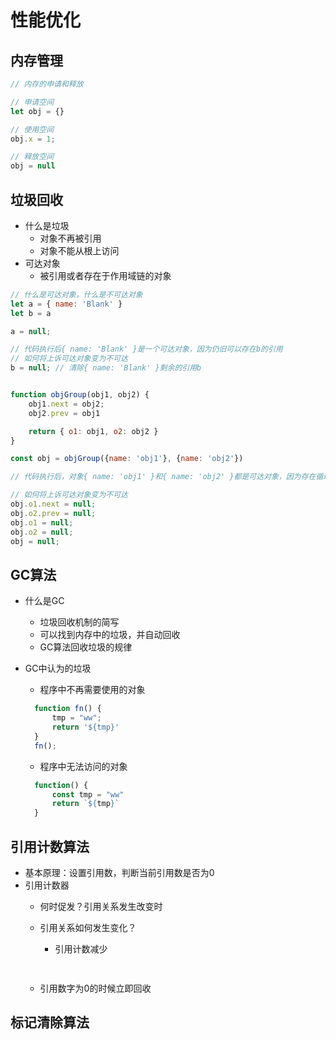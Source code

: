 # 性能优化

## 内存管理

```js
// 内存的申请和释放

// 申请空间
let obj = {}

// 使用空间
obj.x = 1;

// 释放空间
obj = null
```

## 垃圾回收

- 什么是垃圾
  - 对象不再被引用
  - 对象不能从根上访问
- 可达对象
  - 被引用或者存在于作用域链的对象

```js
// 什么是可达对象，什么是不可达对象
let a = { name: 'Blank' }
let b = a

a = null;

// 代码执行后{ name: 'Blank' }是一个可达对象，因为仍旧可以存在b的引用
// 如何将上诉可达对象变为不可达
b = null; // 清除{ name: 'Blank' }剩余的引用b


function objGroup(obj1, obj2) {
    obj1.next = obj2;
    obj2.prev = obj1

    return { o1: obj1, o2: obj2 }
}

const obj = objGroup({name: 'obj1'}, {name: 'obj2'})

// 代码执行后，对象{ name: 'obj1' }和{ name: 'obj2' }都是可达对象，因为存在循环引用

// 如何将上诉可达对象变为不可达
obj.o1.next = null;
obj.o2.prev = null;
obj.o1 = null;
obj.o2 = null;
obj = null;
```

## GC算法

- 什么是GC
  - 垃圾回收机制的简写
  - 可以找到内存中的垃圾，并自动回收
  - GC算法回收垃圾的规律
- GC中认为的垃圾
  - 程序中不再需要使用的对象
  
  ```js
    function fn() {  
        tmp = "ww";
        return '${tmp}'
    }
    fn();
  ```

  - 程序中无法访问的对象

  ```js
    function() {
        const tmp = "ww"
        return `${tmp}`
    }
  ```

## 引用计数算法

- 基本原理：设置引用数，判断当前引用数是否为0
- 引用计数器
  - 何时促发？引用关系发生改变时
  - 引用关系如何发生变化？
    - 引用计数减少

    ```js
        
    ```

  - 引用数字为0的时候立即回收

## 标记清除算法


